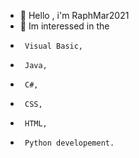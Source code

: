 - 👋 Hello , i'm RaphMar2021
- 👀 Im interessed in the
-      Visual Basic,
-      Java,
-      C#,
-      CSS,
-      HTML,
-      Python developement.
